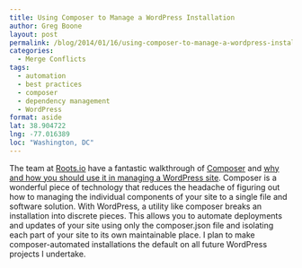 ```yaml
---
title: Using Composer to Manage a WordPress Installation
author: Greg Boone
layout: post
permalink: /blog/2014/01/16/using-composer-to-manage-a-wordpress-installation
categories:
  - Merge Conflicts
tags:
  - automation
  - best practices
  - composer
  - dependency management
  - WordPress
format: aside
lat: 38.904722
lng: -77.016389
loc: "Washington, DC"
---
```

The team at [Roots.io][1] have a fantastic walkthrough of [Composer][2] and [why and how you should use it in managing a WordPress site][3]. Composer is a wonderful piece of technology that reduces the headache of figuring out how to managing the individual components of your site to a single file and software solution. With WordPress, a utility like composer breaks an installation into discrete pieces. This allows you to automate deployments and updates of your site using only the composer.json file and isolating each part of your site to its own maintainable place. I plan to make composer-automated installations the default on all future WordPress projects I undertake.

 [1]: http://roots.io
 [2]: http://getcomposer.org
 [3]: http://roots.io/using-composer-with-wordpress/
